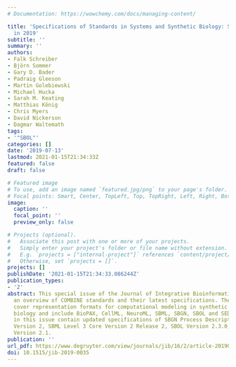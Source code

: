 ```yaml
---
# Documentation: https://wowchemy.com/docs/managing-content/

title: 'Specifications of Standards in Systems and Synthetic Biology: Status and Developments
  in 2019'
subtitle: ''
summary: ''
authors:
- Falk Schreiber
- Björn Sommer
- Gary D. Bader
- Padraig Gleeson
- Martin Golebiewski
- Michael Hucka
- Sarah M. Keating
- Matthias König
- Chris Myers
- David Nickerson
- Dagmar Waltemath
tags:
- '"SBOL"'
categories: []
date: '2019-07-13'
lastmod: 2021-01-15T21:34:33Z
featured: false
draft: false

# Featured image
# To use, add an image named `featured.jpg/png` to your page's folder.
# Focal points: Smart, Center, TopLeft, Top, TopRight, Left, Right, BottomLeft, Bottom, BottomRight.
image:
  caption: ''
  focal_point: ''
  preview_only: false

# Projects (optional).
#   Associate this post with one or more of your projects.
#   Simply enter your project's folder or file name without extension.
#   E.g. `projects = ["internal-project"]` references `content/project/deep-learning/index.md`.
#   Otherwise, set `projects = []`.
projects: []
publishDate: '2021-01-15T21:34:33.086244Z'
publication_types:
- '2'
abstract: This special issue of the Journal of Integrative Bioinformatics presents
  an overview of COMBINE standards and their latest specifications. The standards
  cover representation formats for computational modeling in synthetic and systems
  biology and include BioPAX, CellML, NeuroML, SBML, SBGN, SBOL and SED-ML. The articles
  in this issue contain updated specifications of SBGN Process Description Level 1
  Version 2, SBML Level 3 Core Version 2 Release 2, SBOL Version 2.3.0, and SBOL Visual
  Version 2.1.
publication: ''
url_pdf: https://www.degruyter.com/view/journals/jib/16/2/article-20190035.xml
doi: 10.1515/jib-2019-0035
---
```

